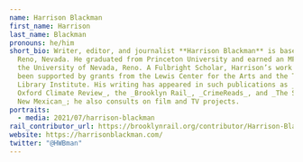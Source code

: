 ```yaml
---
name: Harrison Blackman
first_name: Harrison
last_name: Blackman
pronouns: he/him
short_bio: Writer, editor, and journalist **Harrison Blackman** is based in
  Reno, Nevada. He graduated from Princeton University and earned an MFA from
  the University of Nevada, Reno. A Fulbright Scholar, Harrison’s work has also
  been supported by grants from the Lewis Center for the Arts and the Truman
  Library Institute. His writing has appeared in such publications as _The
  Oxford Climate Review_, the _Brooklyn Rail_, _CrimeReads_, and _The Santa Fe
  New Mexican_; he also consults on film and TV projects.
portraits:
  - media: 2021/07/harrison-blackman
rail_contributor_url: https://brooklynrail.org/contributor/Harrison-Blackman
website: https://harrisonblackman.com/
twitter: "@HWBman"
---
```

